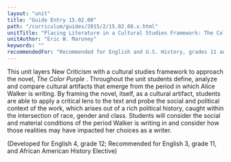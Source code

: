 ```yaml
---
layout: "unit"
title: "Guide Entry 15.02.08"
path: "/curriculum/guides/2015/2/15.02.08.x.html"
unitTitle: "Placing Literature in a Cultural Studies Framework: The Color Purple"
unitAuthor: "Eric W. Maroney"
keywords: ""
recommendedFor: "Recommended for English and U.S. History, grades 11 and 12"
---
```

<main>
<p>
This unit layers New Criticism with a cultural studies framework to approach the novel,
<em>
The Color Purple
</em>
. Throughout the unit students define, analyze and compare cultural artifacts that emerge from the period in which Alice Walker is writing. By framing the novel, itself, as a cultural artifact, students are able to apply a critical lens to the text and probe the social and political context of the work, which arises out of a rich political history, caught within the intersection of race, gender and class. Students will consider the social and material conditions of the period Walker is writing in and consider how those realities may have impacted her choices as a writer.
</p>
<p>
(Developed for English 4, grade 12; Recommended for English 3, grade 11, and African American History Elective)
</p>
</main>
